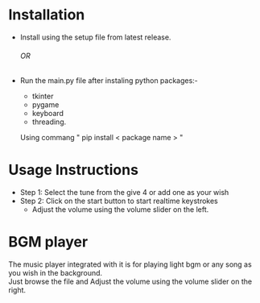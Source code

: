 <H1>Installation</H1>

* Install using the setup file from latest release.<H6>OR</H6>
* Run the main.py file after instaling python packages:-
    * tkinter
    * pygame
    * keyboard
    * threading.


   Using commang " pip install < package name > "

<H1>Usage Instructions</H1>

* Step 1: Select the tune from the give 4 or add one as your wish 
* Step 2: Click on the start button to start realtime keystrokes
    * Adjust the volume using the volume slider on the left.

<H1>BGM player </H1>

The music player integrated  with it is for playing light bgm or any song as you wish in the background.\
Just browse the file and Adjust the volume using the volume slider on the right. 

